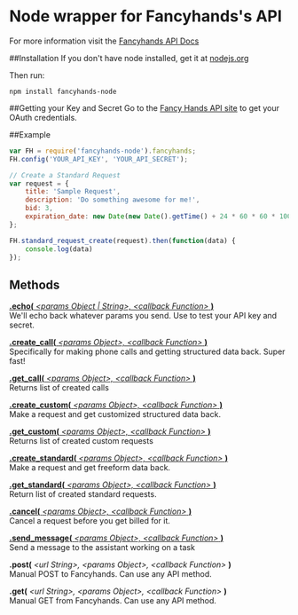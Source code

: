 Node wrapper for Fancyhands's API
=====================

For more information visit the [Fancyhands API Docs](https://github.com/fancyhands/api)


##Installation
If you don't have node installed, get it at [nodejs.org](http://nodejs.org/download/) 

Then run:
```
npm install fancyhands-node
```

##Getting your Key and Secret
Go to the [Fancy Hands API site](www.fancyhands.com/api) to get your OAuth credentials.

##Example
```javascript
var FH = require('fancyhands-node').fancyhands;
FH.config('YOUR_API_KEY', 'YOUR_API_SECRET');

// Create a Standard Request
var request = {
    title: 'Sample Request',
    description: 'Do something awesome for me!',
    bid: 3,
    expiration_date: new Date(new Date().getTime() + 24 * 60 * 60 * 1000).toISOString(); // tomorrow
};

FH.standard_request_create(request).then(function(data) {
    console.log(data)
});

```

## Methods
[**.echo(** *\<params Object | String\>, \<callback Function\>* **)**](https://github.com/fancyhands/api/wiki/fancyhands.echo.Echo)  
We'll echo back whatever params you send. Use to test your API key and secret.

[**.create_call(** *\<params Object\>, \<callback Function\>* **)**](https://github.com/fancyhands/api/wiki/fancyhands.call.Call)  
Specifically for making phone calls and getting structured data back. Super fast!

[**.get_call(** *\<params Object\>, \<callback Function\>* **)**](https://github.com/fancyhands/api/wiki/fancyhands.call.Call)  
Returns list of created calls

[**.create_custom(** *\<params Object\>, \<callback Function\>* **)**](https://github.com/fancyhands/api/wiki/fancyhands.request.Custom)  
Make a request and get customized structured data back.

[**.get_custom(** *\<params Object\>, \<callback Function\>* **)**](https://github.com/fancyhands/api/wiki/fancyhands.request.Custom)  
Returns list of created custom requests

[**.create_standard(** *\<params Object\>, \<callback Function\>* **)**](https://github.com/fancyhands/api/wiki/fancyhands.request.Standard)  
Make a request and get freeform data back.

[**.get_standard(** *\<params Object\>, \<callback Function\>* **)**](https://github.com/fancyhands/api/wiki/fancyhands.request.Standard)  
Return list of created standard requests.

[**.cancel(** *\<params Object\>, \<callback Function\>* **)**](https://github.com/fancyhands/api/wiki/fancyhands.request.Cancel)  
Cancel a request before you get billed for it.

[**.send_message(** *\<params Object\>, \<callback Function\>* **)**](https://github.com/fancyhands/api/wiki/fancyhands.request.Messages)  
Send a message to the assistant working on a task

**.post(** *\<url String\>, \<params Object\>, \<callback Function\>* **)**  
Manual POST to Fancyhands. Can use any API method.

**.get(** *\<url String\>, \<params Object\>, \<callback Function\>* **)**  
Manual GET from Fancyhands. Can use any API method.

 
